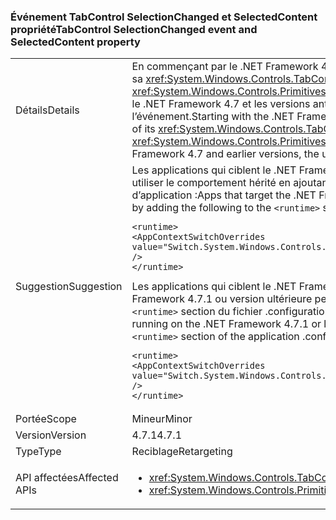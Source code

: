 ### <a name="tabcontrol-selectionchanged-event-and-selectedcontent-property"></a><span data-ttu-id="37f6e-101">Événement TabControl SelectionChanged et SelectedContent propriété</span><span class="sxs-lookup"><span data-stu-id="37f6e-101">TabControl SelectionChanged event and SelectedContent property</span></span>

|   |   |
|---|---|
|<span data-ttu-id="37f6e-102">Détails</span><span class="sxs-lookup"><span data-stu-id="37f6e-102">Details</span></span>|<span data-ttu-id="37f6e-103">En commençant par le .NET Framework 4.7.1, un <xref:System.Windows.Controls.TabControl> met à jour la valeur de sa <xref:System.Windows.Controls.TabControl.SelectedContent> propriété avant le déclenchement de le <xref:System.Windows.Controls.Primitives.Selector.SelectionChanged> événement, lors de sa sélection change. Dans le .NET Framework 4.7 et les versions antérieures, la mise à jour SelectedContent s’est produite après l’événement.</span><span class="sxs-lookup"><span data-stu-id="37f6e-103">Starting with the .NET Framework 4.7.1, a <xref:System.Windows.Controls.TabControl> updates the value of its <xref:System.Windows.Controls.TabControl.SelectedContent> property before raising the <xref:System.Windows.Controls.Primitives.Selector.SelectionChanged> event, when its selection changes.In the .NET Framework 4.7 and earlier versions, the update to SelectedContent happened after the event.</span></span>|
|<span data-ttu-id="37f6e-104">Suggestion</span><span class="sxs-lookup"><span data-stu-id="37f6e-104">Suggestion</span></span>|<span data-ttu-id="37f6e-105">Les applications qui ciblent le .NET Framework 4.7.1 ou version ultérieure peuvent la refuser cette modification et utiliser le comportement hérité en ajoutant le code suivant à la <code>&lt;runtime&gt;</code> section du fichier de configuration d’application :</span><span class="sxs-lookup"><span data-stu-id="37f6e-105">Apps that target the .NET Framework 4.7.1 or later can opt out of this change and use legacy behavior by adding the following to the <code>&lt;runtime&gt;</code> section of the application configuration file:</span></span><pre><code class="language-xml">&lt;runtime&gt;&#13;&#10;&lt;AppContextSwitchOverrides value=&quot;Switch.System.Windows.Controls.TabControl.SelectionPropertiesCanLagBehindSelectionChangedEvent=true&quot; /&gt;&#13;&#10;&lt;/runtime&gt;&#13;&#10;</code></pre><span data-ttu-id="37f6e-106">Les applications qui ciblent le .NET Framework 4.7 ou antérieure mais sont en cours d’exécution sur le .NET Framework 4.7.1 ou version ultérieure peuvent activer le nouveau comportement en ajoutant la ligne suivante à la <code>&lt;runtime&gt;</code> section du fichier .configuration application :</span><span class="sxs-lookup"><span data-stu-id="37f6e-106">Apps that target the .NET Framework 4.7 or earlier but are running on the .NET Framework 4.7.1 or later can enable the new behavior by adding the following line to the <code>&lt;runtime&gt;</code> section of the application .configuration file:</span></span><pre><code class="language-xml">&lt;runtime&gt;&#13;&#10;&lt;AppContextSwitchOverrides value=&quot;Switch.System.Windows.Controls.TabControl.SelectionPropertiesCanLagBehindSelectionChangedEvent=false&quot; /&gt;&#13;&#10;&lt;/runtime&gt;&#13;&#10;</code></pre>|
|<span data-ttu-id="37f6e-107">Portée</span><span class="sxs-lookup"><span data-stu-id="37f6e-107">Scope</span></span>|<span data-ttu-id="37f6e-108">Mineur</span><span class="sxs-lookup"><span data-stu-id="37f6e-108">Minor</span></span>|
|<span data-ttu-id="37f6e-109">Version</span><span class="sxs-lookup"><span data-stu-id="37f6e-109">Version</span></span>|<span data-ttu-id="37f6e-110">4.7.1</span><span class="sxs-lookup"><span data-stu-id="37f6e-110">4.7.1</span></span>|
|<span data-ttu-id="37f6e-111">Type</span><span class="sxs-lookup"><span data-stu-id="37f6e-111">Type</span></span>|<span data-ttu-id="37f6e-112">Reciblage</span><span class="sxs-lookup"><span data-stu-id="37f6e-112">Retargeting</span></span>|
|<span data-ttu-id="37f6e-113">API affectées</span><span class="sxs-lookup"><span data-stu-id="37f6e-113">Affected APIs</span></span>|<ul><li><xref:System.Windows.Controls.TabControl.SelectedContent?displayProperty=nameWithType></li><li><xref:System.Windows.Controls.Primitives.Selector.SelectionChanged?displayProperty=nameWithType></li></ul>|

